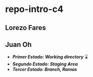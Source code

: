 # repo-intro-c4

## Lorezo Fares
## Juan Oh

- ***Primer Estado: Working directory*** :hourglass:
- ***Segundo Estado: Staging Area***
- ***Tercer Estado: Branch, Ramas***
